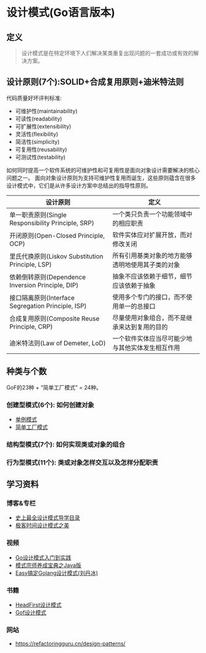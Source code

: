 # 设计模式(Go语言版本)
## 定义
> 设计模式是在特定环境下人们解决某类重复出现问题的一套成功或有效的解决方案。

## 设计原则(7个):SOLID+合成复用原则+迪米特法则
代码质量好坏评判标准:
* 可维护性(maintainability)
* 可读性(readability)
* 可扩展性(extensibility)
* 灵活性(flexibility)
* 简洁性(simplicity)
* 可复用性(reusability)
* 可测试性(testability)

如何同时提高一个软件系统的可维护性和可复用性是面向对象设计需要解决的核心问题之一。
面向对象设计原则为支持可维护性复用而诞生，这些原则蕴含在很多设计模式中，它们是从许多设计方案中总结出的指导性原则。

| 设计原则 | 定义 |
|--| --- |
| 单一职责原则(Single Responsibility Principle, SRP) | 一个类只负责一个功能领域中的相应职责 |
| 开闭原则(Open-Closed Principle, OCP) | 软件实体应对扩展开放，而对修改关闭 |
| 里氏代换原则(Liskov Substitution Principle, LSP) | 所有引用基类对象的地方能够透明地使用其子类的对象 |
| 依赖倒转原则(Dependence  Inversion Principle, DIP) |抽象不应该依赖于细节，细节应该依赖于抽象 |
|接口隔离原则(Interface Segregation Principle, ISP) | 使用多个专门的接口，而不使用单一的总接口|
|合成复用原则(Composite Reuse Principle, CRP) |尽量使用对象组合，而不是继承来达到复用的目的 |
|迪米特法则(Law of Demeter, LoD) | 一个软件实体应当尽可能少地与其他实体发生相互作用 |

## 种类与个数
GoF的23种 + “简单工厂模式” = 24种。
### 创建型模式(6个): 如何创建对象
* [单例模式](https://github.com/SnDragon/go-design-pattern/blob/master/creator/singleton)
* [简单工厂模式](https://github.com/SnDragon/go-design-pattern/blob/master/creator/simple_factory)


### 结构型模式(7个): 如何实现类或对象的组合


### 行为型模式(11个): 类或对象怎样交互以及怎样分配职责



## 学习资料
### 博客&专栏
* [史上最全设计模式导学目录](https://blog.csdn.net/LoveLion/article/details/17517213)
* [极客时间设计模式之美](https://time.geekbang.org/column/intro/100039001)

### 视频
* [Go设计模式入门到实践](https://www.imooc.com/learn/1226)
* [模式宗师养成宝典之Java版](https://www.imooc.com/course/programdetail/pid/18)
* [Easy搞定Golang设计模式(刘丹冰)](https://space.bilibili.com/373073810/channel/collectiondetail?sid=734579)

### 书籍
* [HeadFirst设计模式](https://awesome-programming-books.github.io/design-pattern/HeadFirst%E8%AE%BE%E8%AE%A1%E6%A8%A1%E5%BC%8F.pdf)
* [Gof设计模式](https://book.douban.com/subject/1052241/)
### 网站
* https://refactoringguru.cn/design-patterns/